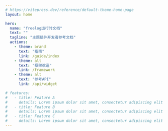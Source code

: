 ```yaml
---
# https://vitepress.dev/reference/default-theme-home-page
layout: home

hero:
  name: "freelog运行时文档"
  text: ""
  tagline: "主题插件开发者参考文档"
  actions:
    - theme: brand
      text: "指南"
      link: /guide/index
    - theme: alt
      text: "框架改造"
      link: /framework
    - theme: alt
      text: "参考API"
      link: /api/widget

# features:
#   - title: Feature A
#     details: Lorem ipsum dolor sit amet, consectetur adipiscing elit
#   - title: Feature B
#     details: Lorem ipsum dolor sit amet, consectetur adipiscing elit
#   - title: Feature C
#     details: Lorem ipsum dolor sit amet, consectetur adipiscing elit
---
```

